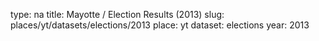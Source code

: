 type: na
title: Mayotte / Election Results (2013)
slug: places/yt/datasets/elections/2013
place: yt
dataset: elections
year: 2013
